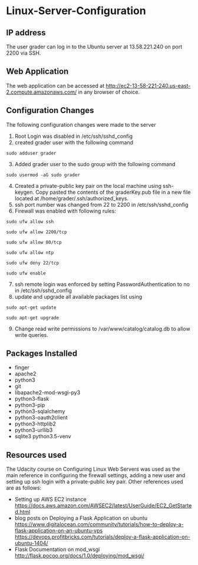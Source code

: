 # Linux-Server-Configuration

## IP address
The user grader can log in to the Ubuntu server at 13.58.221.240 on port 2200 via SSH.
## Web Application
The web application can be accessed at http://ec2-13-58-221-240.us-east-2.compute.amazonaws.com/ in any browser of choice.
## Configuration Changes
The following configuration changes were made to the server
1. Root Login was disabled in /etc/ssh/sshd_config
2. created grader user with the following command
```
sudo adduser grader
```
3. Added grader user to the sudo group with the following command
```
sudo usermod -aG sudo grader
```
4. Created a private-public key pair on the local machine using ssh-keygen. Copy pasted the contents of the graderKey.pub file in a new file located at /home/grader/.ssh/authorized_keys.
5. ssh port number was changed from 22 to 2200 in /etc/ssh/sshd_config
6. Firewall was enabled with following rules:
```
sudo ufw allow ssh
```
```
sudo ufw allow 2200/tcp
```
```
sudo ufw allow 80/tcp
```
```
sudo ufw allow ntp
```
```
sudo ufw deny 22/tcp
```
```
sudo ufw enable
```
7. ssh remote login was enforced by setting PasswordAuthentication to no in /etc/ssh/sshd_config 
8. update and upgrade all available packages list using 
```
sudo apt-get update
```
```
sudo apt-get upgrade
```

9. Change read write permissions to /var/www/catalog/catalog.db to allow write queries.
## Packages Installed
- finger
- apache2
- python3
- git
- libapache2-mod-wsgi-py3
- python3-flask
- python3-pip
- python3-sqlalchemy
- python3-oauth2client
- python3-httplib2
- python3-urllib3
- sqlite3
python3.5-venv
## Resources used
The Udacity course on Configuring Linux Web Servers was used as the main reference in configuring the firewall settings, adding a new user and setting up ssh login with a private-public key pair. Other references used are as follows:
- Setting up AWS EC2 instance https://docs.aws.amazon.com/AWSEC2/latest/UserGuide/EC2_GetStarted.html
- blog posts on Deploying a Flask Application on ubuntu https://www.digitalocean.com/community/tutorials/how-to-deploy-a-flask-application-on-an-ubuntu-vps
https://devops.profitbricks.com/tutorials/deploy-a-flask-application-on-ubuntu-1404/
- Flask Documentation on mod_wsgi http://flask.pocoo.org/docs/1.0/deploying/mod_wsgi/
